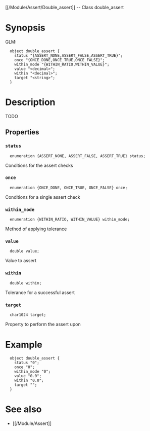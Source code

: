 [[/Module/Assert/Double_assert]] -- Class double_assert

# Synopsis

GLM:

~~~
  object double_assert {
    status "{ASSERT_NONE,ASSERT_FALSE,ASSERT_TRUE}";
    once "{ONCE_DONE,ONCE_TRUE,ONCE_FALSE}";
    within_mode "{WITHIN_RATIO,WITHIN_VALUE}";
    value "<decimal>";
    within "<decimal>";
    target "<string>";
  }
~~~

# Description

TODO

## Properties

### `status`
~~~
  enumeration {ASSERT_NONE, ASSERT_FALSE, ASSERT_TRUE} status;
~~~

Conditions for the assert checks

### `once`
~~~
  enumeration {ONCE_DONE, ONCE_TRUE, ONCE_FALSE} once;
~~~

Conditions for a single assert check

### `within_mode`
~~~
  enumeration {WITHIN_RATIO, WITHIN_VALUE} within_mode;
~~~

Method of applying tolerance

### `value`
~~~
  double value;
~~~

Value to assert

### `within`
~~~
  double within;
~~~

Tolerance for a successful assert

### `target`
~~~
  char1024 target;
~~~

Property to perform the assert upon

# Example

~~~
  object double_assert {
    status "0";
    once "0";
    within_mode "0";
    value "0.0";
    within "0.0";
    target "";
  }
~~~

# See also
* [[/Module/Assert]]

